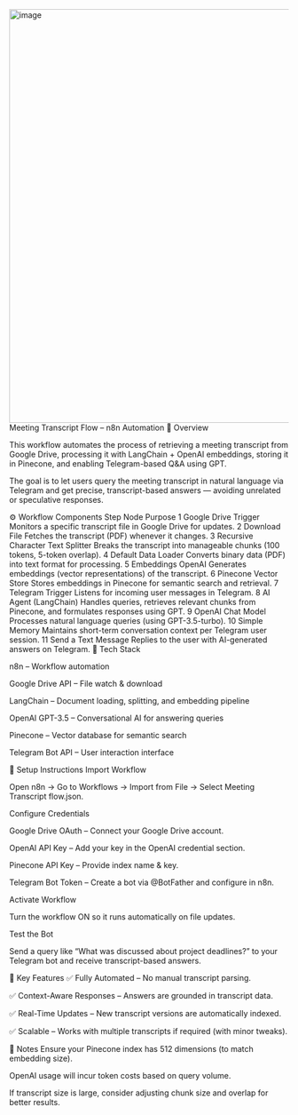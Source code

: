 <img width="813" height="745" alt="image" src="https://github.com/user-attachments/assets/7165128f-efda-456e-a2d6-aa5ad9e53113" />
Meeting Transcript Flow – n8n Automation
📌 Overview

This workflow automates the process of retrieving a meeting transcript from Google Drive, processing it with LangChain + OpenAI embeddings, storing it in Pinecone, and enabling Telegram-based Q&A using GPT.

The goal is to let users query the meeting transcript in natural language via Telegram and get precise, transcript-based answers — avoiding unrelated or speculative responses.

⚙️ Workflow Components
Step	Node	Purpose
1	Google Drive Trigger	Monitors a specific transcript file in Google Drive for updates.
2	Download File	Fetches the transcript (PDF) whenever it changes.
3	Recursive Character Text Splitter	Breaks the transcript into manageable chunks (100 tokens, 5-token overlap).
4	Default Data Loader	Converts binary data (PDF) into text format for processing.
5	Embeddings OpenAI	Generates embeddings (vector representations) of the transcript.
6	Pinecone Vector Store	Stores embeddings in Pinecone for semantic search and retrieval.
7	Telegram Trigger	Listens for incoming user messages in Telegram.
8	AI Agent (LangChain)	Handles queries, retrieves relevant chunks from Pinecone, and formulates responses using GPT.
9	OpenAI Chat Model	Processes natural language queries (using GPT-3.5-turbo).
10	Simple Memory	Maintains short-term conversation context per Telegram user session.
11	Send a Text Message	Replies to the user with AI-generated answers on Telegram.
🔗 Tech Stack

n8n – Workflow automation

Google Drive API – File watch & download

LangChain – Document loading, splitting, and embedding pipeline

OpenAI GPT-3.5 – Conversational AI for answering queries

Pinecone – Vector database for semantic search

Telegram Bot API – User interaction interface


🚀 Setup Instructions
Import Workflow

Open n8n → Go to Workflows → Import from File → Select Meeting Transcript flow.json.

Configure Credentials

Google Drive OAuth – Connect your Google Drive account.

OpenAI API Key – Add your key in the OpenAI credential section.

Pinecone API Key – Provide index name & key.

Telegram Bot Token – Create a bot via @BotFather and configure in n8n.

Activate Workflow

Turn the workflow ON so it runs automatically on file updates.

Test the Bot

Send a query like “What was discussed about project deadlines?” to your Telegram bot and receive transcript-based answers.

🎯 Key Features
✅ Fully Automated – No manual transcript parsing.

✅ Context-Aware Responses – Answers are grounded in transcript data.

✅ Real-Time Updates – New transcript versions are automatically indexed.

✅ Scalable – Works with multiple transcripts if required (with minor tweaks).

📌 Notes
Ensure your Pinecone index has 512 dimensions (to match embedding size).

OpenAI usage will incur token costs based on query volume.

If transcript size is large, consider adjusting chunk size and overlap for better results.

